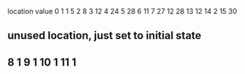 location value
0   1
1   5
2   8
3   12
4   24
5   28
6   11
7   27
12  28
13  12
14  2
15  30

unused location, just set to initial state
--
8   1
9   1
10  1
11  1
--
